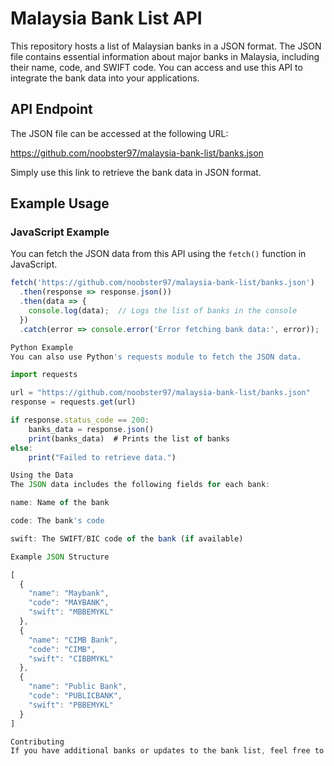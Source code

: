 # Malaysia Bank List API

This repository hosts a list of Malaysian banks in a JSON format. The JSON file contains essential information about major banks in Malaysia, including their name, code, and SWIFT code. You can access and use this API to integrate the bank data into your applications.

## API Endpoint

The JSON file can be accessed at the following URL:

https://github.com/noobster97/malaysia-bank-list/banks.json


Simply use this link to retrieve the bank data in JSON format.

## Example Usage

### **JavaScript Example**

You can fetch the JSON data from this API using the `fetch()` function in JavaScript.

```javascript
fetch('https://github.com/noobster97/malaysia-bank-list/banks.json')
  .then(response => response.json())
  .then(data => {
    console.log(data);  // Logs the list of banks in the console
  })
  .catch(error => console.error('Error fetching bank data:', error));

Python Example
You can also use Python's requests module to fetch the JSON data.

import requests

url = "https://github.com/noobster97/malaysia-bank-list/banks.json"
response = requests.get(url)

if response.status_code == 200:
    banks_data = response.json()
    print(banks_data)  # Prints the list of banks
else:
    print("Failed to retrieve data.")

Using the Data
The JSON data includes the following fields for each bank:

name: Name of the bank

code: The bank's code

swift: The SWIFT/BIC code of the bank (if available)

Example JSON Structure

[
  {
    "name": "Maybank",
    "code": "MAYBANK",
    "swift": "MBBEMYKL"
  },
  {
    "name": "CIMB Bank",
    "code": "CIMB",
    "swift": "CIBBMYKL"
  },
  {
    "name": "Public Bank",
    "code": "PUBLICBANK",
    "swift": "PBBEMYKL"
  }
]

Contributing
If you have additional banks or updates to the bank list, feel free to contribute by creating a pull request with your changes. Please ensure that the data format remains consistent with the current structure.
